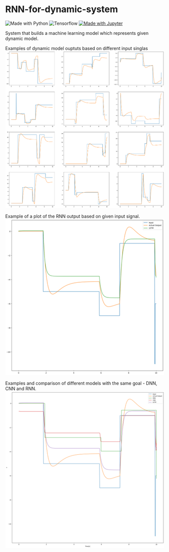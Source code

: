 # RNN-for-dynamic-system

![Made with Python](https://img.shields.io/badge/Python-FFD43B?style=flat&logo=python&logoColor=blue)
![Tensorflow](https://img.shields.io/badge/TensorFlow-FF6F00?style=flat&logo=tensorflow&logoColor=white)
[![Made with Jupyter](https://img.shields.io/badge/Made%20with-Jupyter-orange?style=flat&logo=Jupyter)](https://jupyter.org/try)

System that builds a machine learning model which represents given dynamic model.

Examples of dynamic model ouptuts based on different input singlas
<img src="images/examples.png" width=700>

Example of a plot of the RNN output based on given input signal.
<img src="images/rnn_plot.png" width=700>

Examples and comparison of different models with the same goal - DNN, CNN and RNN.
<img src="images/all_models.png" width=700>
